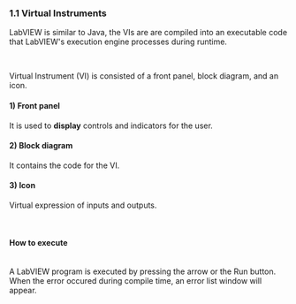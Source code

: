 <h3>1.1 Virtual Instruments</h3>
<p>LabVIEW is similar to Java, the VIs are are compiled into an executable code that LabVIEW's execution engine processes during runtime.</p><br>
<p>Virtual Instrument (VI) is consisted of a front panel, block diagram, and an icon.<br>
  <h4>1) Front panel<br></h4>
    It is used to <b>display</b> controls and indicators for the user.<br>
  <h4>2) Block diagram<br></h4>
    It contains the code for the VI.<br>
  <h4>3) Icon<br></h4>
    Virtual expression of inputs and outputs.<br>
</p><br>
<h4>How to execute</h4><br>
A LabVIEW program is executed by pressing the arrow or the Run button. When the error occured during compile time, an error list window will appear.
